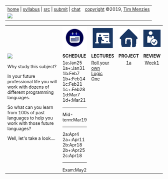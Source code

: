 

<center>
<table width="100%" border=0 align=center>
<tr>
<td>
<a href="http://tiny.cc/plm19">home</a> |
<a href="https://github.com/txt/plm19/blob/master/doc/syllabus.md">syllabus</a> |
<a href="https://github.com/txt/plm19/tree/master/src">src</a> |
<a href="http://tiny.cc/plm19give">submit</a> |
<a href="https://plm19.slack.com/">chat</a>
</td><td align=right colspan=4>
<a href="https://github.com/txt/plm19/blob/master/license.md">copyright</a> &copy;2019, <a href="http://menzies.us">Tim Menzies</a>
</td>
</tr>
<tr><td colspan=5>
<a href="http://tiny.cc/plm19"><img width=900 src="https://raw.githubusercontent.com/txt/plm19/master/etc/img/banner.png"></a>
</td>
</tr>
</table>
<table>
<tr>
<td width="400" valign=middle rowspan=3>
<img width=250 src="https://www.asalesguy.com/wp-content/uploads/2017/09/why.png">
<p>
Why study this subject?
<p>
In your future professional life you will work with dozens of different programming languages.
<p>
So what can you learn from 100s of past languages to help you work with those future languages?
<p>
Well, let's take a look....
</td>
<td align=center><img  width=80 src="etc/img/time.png"></td>
<td align=center><img  src="etc/img/lectures.gif"></td>
<td align=center><img  src="etc/img/homework.gif"></td>
<td align=center><img  src="etc/img/review.gif"></td>
</tr>
<tr>
<td align=left valign=top><b>SCHEDULE</b>

</td>
<td align=left valign=top><b>LECTURES</b></td>
<td align=left valign=top><b>PROJECT</b>
<td align=left valign=top><b>REVIEW</b> </td>
</tr>
<tr>
<td valign=top  xwidth="100px">
1a:Jan25<br> 1a+:Jan31<br>
1b:Feb7<br> 1b+:Feb14<br>
1c:Feb21<br> 1c+:Feb28<br>
1d:Mar7<br>1d+:Mar21
<hr>
Mid-term:Mar19
<hr>
2a:Apr4<br>2a+:Apr11<br>
2b:Apr18<br>2b+:Apr25 <br> 
2c:Apr18
<hr>
Exam:May2
</td>
<td valign=top  xwidth="100px">
<a href="doc/llvm.md">Roll your own</a><br>
<a href="src/pl/onea.md">Logic</a><br>
<a href="doc/lect1.md">One</a><br>


<!-- -------------------------------- -->

</td><td align=center valign=top xwidth="100px">
<a href="src/pl/onea">1a</a><br>

</td>
<td align=center valign=top  xwidth="100px">
<a href="doc/week1.md">Week1</a><br>
</td>
</tr>
</table>
</center>


